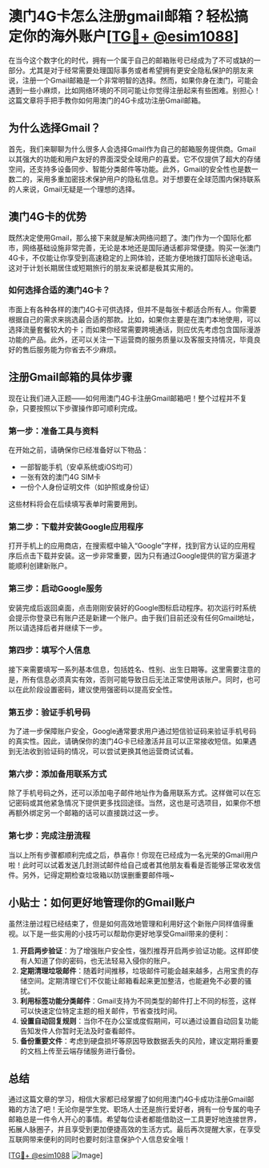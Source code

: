 # 澳门4G卡怎么注册gmail邮箱？轻松搞定你的海外账户[[TG💪+ @esim1088](https://t.me/s/esim1088)]

在当今这个数字化的时代，拥有一个属于自己的邮箱账号已经成为了不可或缺的一部分。尤其是对于经常需要处理国际事务或者希望拥有更安全隐私保护的朋友来说，注册一个Gmail邮箱是一个非常明智的选择。然而，如果你身在澳门，可能会遇到一些小麻烦，比如网络环境的不同可能让你觉得注册起来有些困难。别担心！这篇文章将手把手教你如何用澳门的4G卡成功注册Gmail邮箱。

## 为什么选择Gmail？

首先，我们来聊聊为什么很多人会选择Gmail作为自己的邮箱服务提供商。Gmail以其强大的功能和用户友好的界面深受全球用户的喜爱。它不仅提供了超大的存储空间，还支持多设备同步、智能分类邮件等功能。此外，Gmail的安全性也是数一数二的，采用多重加密技术保护用户的隐私信息。对于想要在全球范围内保持联系的人来说，Gmail无疑是一个理想的选择。

## 澳门4G卡的优势

既然决定使用Gmail，那么接下来就是解决网络问题了。澳门作为一个国际化都市，网络基础设施非常完善，无论是本地还是国际通话都非常便捷。购买一张澳门4G卡，不仅能让你享受到高速稳定的上网体验，还能方便地拨打国际长途电话。这对于计划长期居住或短期旅行的朋友来说都是极其实用的。

### 如何选择合适的澳门4G卡？

市面上有各种各样的澳门4G卡可供选择，但并不是每张卡都适合所有人。你需要根据自己的需求来挑选最合适的那款。比如，如果你主要是在澳门本地使用，可以选择流量套餐较大的卡；而如果你经常需要跨境通话，则应优先考虑包含国际漫游功能的产品。此外，还可以关注一下运营商的服务质量以及客服支持情况，毕竟良好的售后服务能为你省去不少麻烦。

## 注册Gmail邮箱的具体步骤

现在让我们进入正题——如何用澳门4G卡注册Gmail邮箱吧！整个过程并不复杂，只要按照以下步骤操作即可顺利完成。

### 第一步：准备工具与资料

在开始之前，请确保你已经准备好以下物品：
- 一部智能手机（安卓系统或iOS均可）
- 一张有效的澳门4G SIM卡
- 一份个人身份证明文件（如护照或身份证）

这些材料将会在后续填写表单时需要用到。

### 第二步：下载并安装Google应用程序

打开手机上的应用商店，在搜索框中输入“Google”字样，找到官方认证的应用程序后点击下载并安装。这一步非常重要，因为只有通过Google提供的官方渠道才能顺利创建新账户。

### 第三步：启动Google服务

安装完成后返回桌面，点击刚刚安装好的Google图标启动程序。初次运行时系统会提示你登录已有账户还是新建一个账户。由于我们目前还没有任何Gmail地址，所以请选择后者并继续下一步。

### 第四步：填写个人信息

接下来需要填写一系列基本信息，包括姓名、性别、出生日期等。这里需要注意的是，所有信息必须真实有效，否则可能导致日后无法正常使用该账户。同时，也可以在此阶段设置密码，建议使用强密码以提高安全性。

### 第五步：验证手机号码

为了进一步保障账户安全，Google通常要求用户通过短信验证码来验证手机号码的真实性。因此，请确保你的澳门4G卡已经激活并且可以正常接收短信。如果遇到无法收到验证码的情况，可以尝试更换其他运营商试试看。

### 第六步：添加备用联系方式

除了手机号码之外，还可以添加电子邮件地址作为备用联系方式。这样做可以在忘记密码或其他紧急情况下提供更多找回途径。当然，这也是可选项目，如果你不想再额外绑定另一个邮箱的话可以直接跳过这一步。

### 第七步：完成注册流程

当以上所有步骤都顺利完成之后，恭喜你！你现在已经成为一名光荣的Gmail用户啦！此时可以试着发送几封测试邮件给自己或者其他朋友看看是否能够正常收发信件。另外，记得定期检查垃圾箱以防误删重要邮件哦~

## 小贴士：如何更好地管理你的Gmail账户

虽然注册过程已经结束了，但是如何高效地管理和利用好这个新账户同样值得重视。以下是一些实用的小技巧可以帮助你更好地享受Gmail带来的便利：

1. **开启两步验证**：为了增强账户安全性，强烈推荐开启两步验证功能。这样即使有人知道了你的密码，也无法轻易入侵你的账户。
2. **定期清理垃圾邮件**：随着时间推移，垃圾邮件可能会越来越多，占用宝贵的存储空间。定期清理它们不仅能让邮箱看起来更加整洁，也能避免不必要的骚扰。
3. **利用标签功能分类邮件**：Gmail支持为不同类型的邮件打上不同的标签，这样可以快速定位特定主题的相关邮件，节省查找时间。
4. **设置自动回复规则**：当你不在办公室或度假期间，可以通过设置自动回复功能告知发件人你暂时无法及时查看邮件。
5. **备份重要文件**：考虑到硬盘损坏等原因导致数据丢失的风险，建议定期将重要的文档上传至云端存储服务进行备份。

## 总结

通过这篇文章的学习，相信大家都已经掌握了如何用澳门4G卡成功注册Gmail邮箱的方法了吧！无论你是学生党、职场人士还是旅行爱好者，拥有一份专属的电子邮箱总是一件令人开心的事情。希望每位读者都能借助这一工具更好地连接世界，拓展人脉圈子，并且享受到更加便捷高效的生活方式。最后再次提醒大家，在享受互联网带来便利的同时也要时刻注意保护个人信息安全哦！

[[TG💪+ @esim1088](https://t.me/s/esim1088) ![Image](https://i.postimg.cc/4NQfJmqS/Snipaste-2025-05-13-00-14-12.png)]